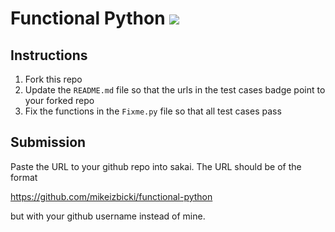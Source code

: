 # Functional Python [![](https://github.com/WasabiWabiSabi/functional-python/workflows/tests/badge.svg)](https://github.com/WasabiWabiSabi/functional-python/actions?query=workflow%3Atests)

## Instructions

1. Fork this repo 
1. Update the `README.md` file so that the urls in the test cases badge point to your forked repo
1. Fix the functions in the `Fixme.py` file so that all test cases pass

## Submission

Paste the URL to your github repo into sakai. The URL should be of the format

https://github.com/mikeizbicki/functional-python

but with your github username instead of mine.
